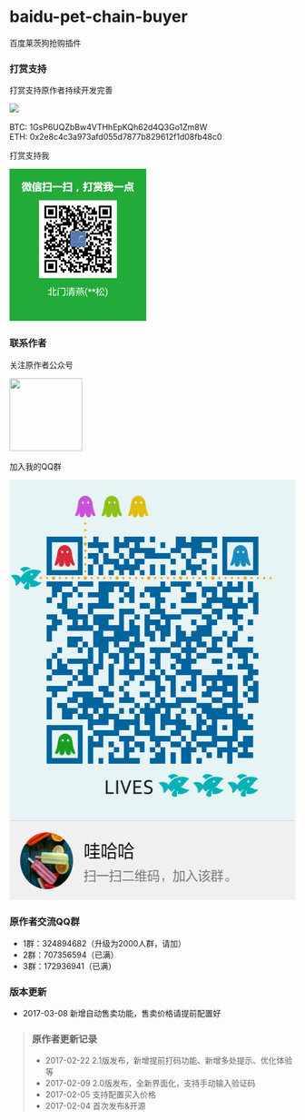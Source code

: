 # baidu-pet-chain-buyer

<p>百度莱茨狗抢购插件</p>

### 打赏支持

<p>打赏支持原作者持续开发完善</p>
<p><img src="images/ds.png" /></p>
<p>
  BTC: 1GsP6UQZbBw4VTHhEpKQh62d4Q3Go1Zm8W<br/>
  ETH: 0x2e8c4c3a973afd055d7877b829612f1d08fb48c0
</p>

<p>打赏支持我</p>
<p><img src="https://raw.githubusercontent.com/bmqy/taomi-tools/master/images/weixinpay.png" /></p>

### 联系作者

<p>关注原作者公众号</p>
<p><img src="images/wechat-qrcode.jpg" width="128" height="128" /></p>

<p>加入我的QQ群</p>
<p><img src="https://raw.githubusercontent.com/bmqy/taomi-tools/master/images/temp_qrcode_share_663099879.png" width="540" height="740" /></p>

        
### 原作者交流QQ群

* 1群：324894682（升级为2000人群，请加）
* 2群：707356594（已满）
* 3群：172936941（已满）

### 版本更新

* 2017-03-08 新增自动售卖功能，售卖价格请提前配置好

> ### 原作者更新记录 
> * 2017-02-22 2.1版发布，新增提前打码功能、新增多处提示、优化体验等
> * 2017-02-09 2.0版发布，全新界面化，支持手动输入验证码
> * 2017-02-05 支持配置买入价格
> * 2017-02-04 首次发布&开源
